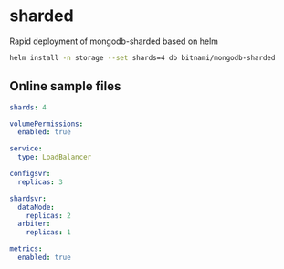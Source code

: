 sharded
===

Rapid deployment of mongodb-sharded based on helm

```bash
helm install -n storage --set shards=4 db bitnami/mongodb-sharded
```

## Online sample files

```yaml
shards: 4

volumePermissions:
  enabled: true

service:
  type: LoadBalancer

configsvr:
  replicas: 3

shardsvr:
  dataNode:
    replicas: 2
  arbiter:
    replicas: 1

metrics:
  enabled: true
```